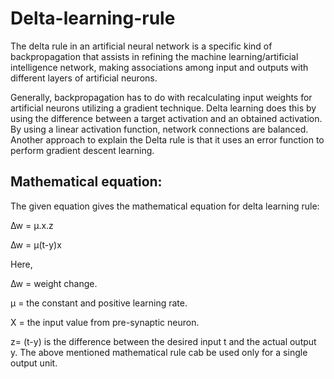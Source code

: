 # Delta-learning-rule

The delta rule in an artificial neural network is a specific kind of backpropagation that assists in refining the machine learning/artificial intelligence network, making associations among input and outputs with different layers of artificial neurons. 

Generally, backpropagation has to do with recalculating input weights for artificial neurons utilizing a gradient technique. Delta learning does this by using the difference between a target activation and an obtained activation. By using a linear activation function, network connections are balanced. Another approach to explain the Delta rule is that it uses an error function to perform gradient descent learning.

## Mathematical equation:
The given equation gives the mathematical equation for delta learning rule:

∆w = µ.x.z

∆w = µ(t-y)x

Here,

∆w = weight change.

µ = the constant and positive learning rate.

X = the input value from pre-synaptic neuron.

z= (t-y) is the difference between the desired input t and the actual output y. The above mentioned mathematical rule cab be used only for a single output unit.


